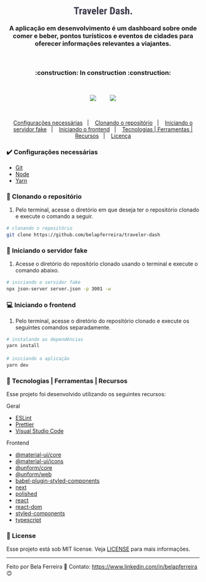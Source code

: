 <p align="center">
  <img src="public/images/traveler-dash-symbol.svg" width="30%" alt="Traveler Dash"/>
</p>

<h3 align="center">
  A aplicação em desenvolvimento é um dashboard sobre onde comer e beber, pontos turísticos e eventos de cidades para oferecer informações relevantes a viajantes.
</h3>

</br>

<h3 align="center">
  :construction: In construction :construction:
</h3>

</br>

<p align="center" display="flex">
  <img src="public/images/traveler-login.png" width="30%" max-width="100%"/>&nbsp;&nbsp;&nbsp;&nbsp;&nbsp;&nbsp;&nbsp;&nbsp;
  <img src="public/images/traveler-main.png" width="30%" max-width="100%" />
</p>

</br>

<p align="center">
  <a href="#heavy_check_mark-configurações-necessárias">Configurações necessárias</a>&nbsp;&nbsp;&nbsp;|&nbsp;&nbsp;&nbsp;
  <a href="#arrow_down_small-clonando-o-repositório">Clonando o repositório</a>&nbsp;&nbsp;&nbsp;|&nbsp;&nbsp;&nbsp;
  <a href="#beginner-iniciando-o-servidor-fake">Iniciando o servidor fake</a>&nbsp;&nbsp;&nbsp;|&nbsp;&nbsp;&nbsp;
  <a href="#computer-iniciando-o-frontend">Iniciando o frontend</a>&nbsp;&nbsp;&nbsp;|&nbsp;&nbsp;&nbsp;
  <a href="#wrench-tecnologias--ferramentas--recursos">Tecnologias | Ferramentas | Recursos</a>&nbsp;&nbsp;&nbsp;|&nbsp;&nbsp;&nbsp;
  <a href="#memo-license">Licença</a>
</p>

### :heavy_check_mark: Configurações necessárias

- [Git](https://git-scm.com)
- [Node](https://nodejs.org/)
- [Yarn](https://yarnpkg.com/)

### :arrow_down_small: Clonando o repositório

1. Pelo terminal, acesse o diretório em que deseja ter o repositório clonado e execute o comando a seguir.

```bash
# clonando o repositório
git clone https://github.com/belapferreira/traveler-dash
```

### :beginner: Iniciando o servidor fake

1. Acesse o diretório do repositório clonado usando o terminal e execute o comando abaixo.

```bash
# iniciando o servidor fake
npx json-server server.json -p 3001 -w
```

### :computer: Iniciando o frontend

1. Pelo terminal, acesse o diretório do repositório clonado e execute os seguintes comandos separadamente.

```bash
# instalando as dependências
yarn install

# iniciando a aplicação
yarn dev
```

### :wrench: Tecnologias | Ferramentas | Recursos

Esse projeto foi desenvolvido utilizando os seguintes recursos:

Geral

- [ESLint](https://eslint.org/)
- [Prettier](https://prettier.io/)
- [Visual Studio Code](https://code.visualstudio.com/)

Frontend

- [@material-ui/core](https://www.npmjs.com/package/@material-ui/core)
- [@material-ui/icons](https://mui.com/pt/components/material-icons/)
- [@unform/core](https://unform.dev/installation)
- [@unform/web](https://unform.dev/installation)
- [babel-plugin-styled-components](https://github.com/styled-components/babel-plugin-styled-components)
- [next](https://nextjs.org/)
- [polished](https://polished.js.org/)
- [react](https://pt-br.reactjs.org/)
- [react-dom](https://www.npmjs.com/package/react-dom)
- [styled-components](https://styled-components.com/)
- [typescript](https://www.typescriptlang.org/)

### :memo: License

Esse projeto está sob MIT license. Veja [LICENSE](https://github.com/belapferreira/traveler-dash/blob/master/LICENSE) para mais informações.

---

Feito por Bela Ferreira :blue_heart: Contato: https://www.linkedin.com/in/belapferreira :blush:
